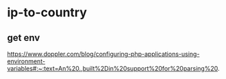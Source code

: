 # ip-to-country

## get env 

https://www.doppler.com/blog/configuring-php-applications-using-environment-variables#:~:text=An%20.,built%2Din%20support%20for%20parsing%20.